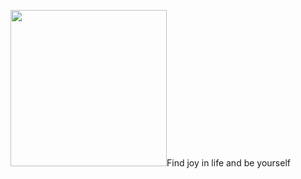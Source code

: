 <img src="https://i.loli.net/2021/04/05/j4exDOJ8pqZa1QP.gif" width="250">Find joy in life and be yourself
